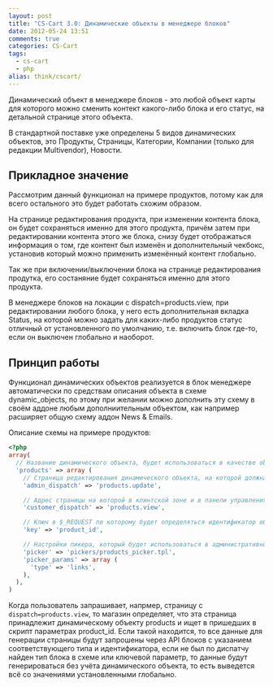 ```yaml
---
layout: post
title: "CS-Cart 3.0: Динамические объекты в менеджере блоков"
date: 2012-05-24 13:51
comments: true
categories: CS-Cart
tags:
  - cs-cart
  - php
alias: think/cscart/
---
```

Динамический объект в менеджере блоков - это любой объект карты для которого можно сменить контект какого-либо блока и его статус, на детальной странице этого объекта.

<!-- more -->

В стандартной поставке уже определены 5 видов динамических объектов, это Продукты, Страницы, Категории, Компании (только для редакции Multivendor), Новости.

## Прикладное значение

Рассмотрим данный функционал на примере продуктов, потому как для всего остального это будет работать схожим образом.

На странице редактирования продукта, при изменении контента блока, он будет сохраняться именно для этого продукта, причём затем при редактировании контента этого же блока, снизу будет отображаться информация о том, где контент был изменён и дополнительный чекбокс, установив который можно применить изменённый контент глобально.

Так же при включении/выключении блока на странице редактирования продутка, его состаняние будет сохраняться именно для этого продукта.

В менеджере блоков на локации с dispatch=products.view, при редактировании любого блока, у него есть дополнительная вкладка Status, на которой можно задать для каких-либо продуктов статус отличный от установленного по умолчанию, т.е. включить блок где-то, если он выключен глобально и наоборот.

## Принцип работы

Функционал динамических объектов реализуется в блок менеджере автоматически по средствам описания объекта в схеме dynamic_objects, по этому при желании можно дополнить эту схему в своём аддоне любым дополниительным объектом, как например расширяет общую схему аддон News & Emails.

Описание схемы на примере продуктов:

```php
<?php
array(
  // Название динамического объекта, будет использоваться в качестве object_type
  'products' => array (
    // Страница редактирования динамического объекта, на которой должна отобразиться вкладка Blocks в административной части сайта
    'admin_dispatch' => 'products.update',

    // Адрес страницы на которой в клинтской зоне и в панели управления блоками будет доступна работа с динамическим объектом
    'customer_dispatch' => 'products.view',

    // Ключ в $_REQUEST по которому будет определяться идентификатор объекта
    'key' => 'product_id',

    // Настройки пикера, который будет использоваться в административной части сайта
    'picker' => 'pickers/products_picker.tpl',
    'picker_params' => array (
      'type' => 'links',
    ),
  ),
)
```

Когда пользователь запрашивает, напрмер, страницу с `dispatch=products.view`, то магазин определяет, что эта страница принадлежит динамическому объекту products и ищет в пришедших в скрипт параметрах product_id. Если такой находится, то все данные для генерации страницы будут запрошены через API блоков с указанием соответствующего типа и идентификатора, если не был по диспатчу найден тип блока в схеме или ключевой параметр, то данные будут генерироваться без учёта динамического объекта, то есть выведется всё со значениями установленными глобально.
